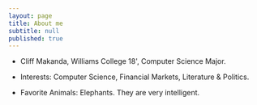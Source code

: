 ```yaml
---
layout: page
title: About me
subtitle: null
published: true
---
```


- Cliff Makanda, Williams College 18', Computer Science Major.


- Interests: Computer Science, Financial Markets, Literature & Politics.
- Favorite Animals: Elephants. They are very intelligent.

